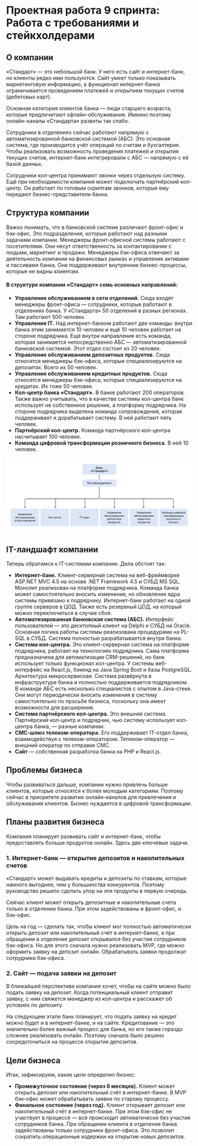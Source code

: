 # Проектная работа 9 спринта: Работа с требованиями и стейкхолдерами

## О компании

«Стандарт» — это небольшой банк. У него есть сайт и интернет-банк, но клиенты редко ими пользуются. Сайт умеет только
показывать маркетинговую информацию, а функционал интернет-банка ограничивается проведением платежей и открытием текущих
счетов (дебетовых карт).

Основная категория клиентов банка — люди старшего возраста, которые предпочитают офлайн-обслуживание. Именно поэтому
онлайн-каналы «Стандарта» развиты так слабо.

Сотрудники в отделениях сейчас работают напрямую с автоматизированной банковской системой (АБС). Это основная система,
где производится учёт операций по счетам и бухгалтерия. Чтобы реализовать возможность проведения платежей и открытия
текущих счетов, интернет-банк интегрировали с АБС — напрямую с её базой данных.

Сотрудники кол-центра принимают звонки через отдельную систему. Ещё при необходимости компания может подключать
партнёрский кол-центр. Он работает по готовым скриптам звонков, которые ему передают бизнес-представители банка.

## Структура компании

Важно понимать, что в банковской системе различают фронт-офис и бэк-офис. Это подразделения, которые работают над
разными задачами компании. Менеджеры фронт-офисной системы работают с посетителями. Они несут ответственность за
контактирование с людьми, маркетинг и продажи. Менеджеры бэк-офиса отвечают за деятельность компании на финансовых
рынках и управление активами и пассивами банка. Они поддерживают внутренние бизнес-процессы, которые не видны клиентам.

#### В структуре компании «Стандарт» семь основных направлений:

- **Управление обслуживанием в сети отделений.** Сюда входят менеджеры фронт-офиса — сотрудники, которые работают в
  отделениях
  банка. У «Стандарта» 50 отделений в разных регионах. Там работают 500 человек.
- **Управление IT.** Над интернет-банком работают две команды: внутри банка этим занимается 10 человек и ещё 10 человек
  работает на стороне подрядчика. Ещё внутри направления есть команда, которая занимается непосредственно АБС —
  автоматизированной банковской системой. Этот отдел состоит из 20 человек.
- **Управление обслуживанием депозитных продуктов.** Сюда относятся менеджеры бэк-офиса, которые специализируются на
  депозитах. Всего их 50 человек.
- **Управление обслуживанием кредитных продуктов.** Сюда относятся менеджеры бэк-офиса, которые специализируются на
  кредитах.
  Их тоже 50 человек.
- **Кол-центр банка «Стандарт».** В банке работают 200 операторов. Также важно учитывать, что в качестве системы
  кол-центра
  банк использует не собственное решение, а платформу подрядчика. На стороне подрядчика выделена команда сопровождения,
  которая поддерживает и дорабатывает систему. В ней работают пять человек.
- **Партнёрский кол-центр.** Команда партнёрского кол-центра насчитывает 100 человек.
- **Команда цифровой трансформации розничного бизнеса.** В ней 10 человек.

![img.png](img.png)

## IT-ландшафт компании

Теперь обратимся к IT-системам компании. Дела обстоят так:

- **Интернет-банк.** Клиент-серверная система на веб-фреймворке ASP.NET MVC 4.5 на основе .NET Framework 4.5 и СУБД MS
  SQL.
  Монолит реализован на платформе подрядчика. Команда банка может самостоятельно вносить изменения, но обновление ядра
  системы привязано к подрядчику. Интернет-банк работает на одной группе серверов в ЦОД. Также есть резервный ЦОД, на
  который можно переключиться в случае сбоя.
- **Автоматизированная банковская система (АБС).** Интерфейс пользователей — это десктопный клиент на Delphi и СУБД на
  Oracle.
  Основная логика работы системы реализована процедурами на PL-SQL в СУБД. Система полностью разрабатывается внутри
  банка.
- **Система кол-центра.** Это клиент-серверная система на платформе подрядчика, работает на технологиях подрядчика. Сама
  платформа предназначена для автоматизации CRM-решений, но банк использует только функционал кол-центра. У системы
  веб-интерфейс на React.js, бэкенд на Java Spring Boot и базы PostgreSQL. Архитектура микросервисная.
  Система развёрнута в инфраструктуре банка и полностью поддерживается подрядчиком. В команде АБС есть несколько
  специалистов с опытом в Java-стеке. Они могут периодически вносить изменения в систему самостоятельно по просьбе
  бизнеса, поскольку она имеет возможности для расширения.
- **Система партнёрского кол-центра.** Это внешняя система. Партнёрский кол-центр и подрядчик, чью систему использует
  кол-центра банка, — разные компании.
- **СМС-шлюз телеком-оператора.** Его поддерживает IT-отдел банка, взаимодействуя с телеком-оператором.
  Телеком-оператор — внешний оператор по отправке СМС.
- **Сайт** — собственная разработка банка на PHP и React.js.

## Проблемы бизнеса

Чтобы развиваться дальше, компании нужно привлечь больше клиентов, которые относятся к более молодым категориям. Поэтому
сейчас в приоритете развитие онлайн-каналов для привлечения и обслуживания клиентов. Бизнес нуждается в цифровой
трансформации.

## Планы развития бизнеса

Компания планирует развивать сайт и интернет-банк, чтобы предоставлять больше продуктов онлайн. Здесь две ключевые
задачи.

### 1. Интернет-банк — открытие депозитов и накопительных счетов

«Стандарт» может выдавать кредиты и депозиты по ставкам, которые намного выгоднее, чем у большинства конкурентов.
Поэтому руководство решило сделать упор на эти продукты в первую очередь.

Сейчас клиент может открыть депозитные и накопительные счета только в отделении банка. При этом задействованы и
фронт-офис, и бэк-офис.

Цель на год — сделать так, чтобы клиент мог полностью автоматически открыть депозит или накопительный счёт в
интернет-банке, а при обращении в отделение депозит открывался без участия сотрудников бэк-офиса. Но для этого
сначала нужно реализовать MVP, где можно оформить заявку на депозит онлайн. Обрабатывать заявки продолжат сотрудники
бэк-офиса.

### 2. Сайт — подача заявки на депозит

В ближайшей перспективе компания хочет, чтобы на сайте можно было подать заявку на депозит. Когда потенциальный
клиент отправит заявку, с ним свяжется менеджер из кол-центра и расскажет об условиях по депозиту.

На следующем этапе банк планирует, что подать заявку на кредит можно будет и в интернет-банке, и на сайте.
Кредитование — это значительно более важный процесс для банка, но его также гораздо сложнее реализовать онлайн.
Поэтому сначала было решено сосредоточиться на процессе открытия депозитов.

## Цели бизнеса

Итак, зафиксируем, какие цели определил бизнес:
- **Промежуточное состояние (через 6 месяцев).** Клиент может открыть депозит или накопительный счёт в интернет-банке. В
MVP бэк-офис может обрабатывать заявки по старому процессу.
- **Финальное состояние (через год).** Клиент открывает депозит или накопительный счёт в интернет-банке. При этом бэк-офис
не участвует в процессе — всё происходит автоматически без участия сотрудников банка. При обращении клиента в
отделение банка задействованы только сотрудники фронт-офиса. Это позволит сократить операционные издержки на открытие
новых депозитов.